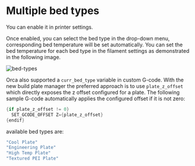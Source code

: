 # Multiple bed types

You can enable it in printer settings.

Once enabled, you can select the bed type in the drop-down menu, corresponding bed temperature will be set automatically.
You can set the bed temperature for each bed type in the filament settings as demonstrated in the following image.

![bed-types](https://github.com/SoftFever/OrcaSlicer/blob/main/doc/images/bed-types.gif?raw=true)

Orca also supported a `curr_bed_type` variable in custom G-code.  With the new
build plate manager the preferred approach is to use `plate_z_offset` which
directly exposes the z offset configured for a plate.  The following sample
G-code automatically applies the configured offset if it is not zero:

```c++
{if plate_z_offset != 0}
  SET_GCODE_OFFSET Z={plate_z_offset}
{endif}
```

available bed types are:

```c++
"Cool Plate"
"Engineering Plate"
"High Temp Plate"
"Textured PEI Plate"
```
